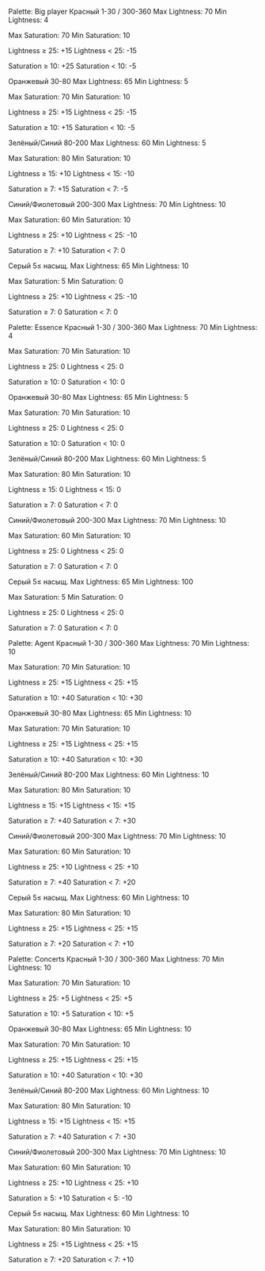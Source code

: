 Palette: Big player
Красный 1-30 / 300-360
Max Lightness: 70
Min Lightness: 4

Max Saturation: 70
Min Saturation: 10

Lightness ≥ 25: +15
Lightness < 25: -15

Saturation ≥ 10: +25
Saturation < 10: -5

Оранжевый 30-80
Max Lightness: 65
Min Lightness: 5

Max Saturation: 70
Min Saturation: 10

Lightness ≥ 25: +15
Lightness < 25: -15

Saturation ≥ 10: +15
Saturation < 10: -5

Зелёный/Синий 80-200
Max Lightness: 60
Min Lightness: 5

Max Saturation: 80
Min Saturation: 10

Lightness ≥ 15: +10
Lightness < 15: -10

Saturation ≥ 7: +15
Saturation < 7: -5

Синий/Фиолетовый 200-300
Max Lightness: 70
Min Lightness: 10

Max Saturation: 60
Min Saturation: 10

Lightness ≥ 25: +10
Lightness < 25: -10

Saturation ≥ 7: +10
Saturation < 7: 0

Серый 5≤ насыщ.
Max Lightness: 65
Min Lightness: 10

Max Saturation: 5
Min Saturation: 0

Lightness ≥ 25: +10
Lightness < 25: -10

Saturation ≥ 7: 0
Saturation < 7: 0



Palette: Essence
Красный 1-30 / 300-360
Max Lightness: 70
Min Lightness: 4

Max Saturation: 70
Min Saturation: 10

Lightness ≥ 25: 0
Lightness < 25: 0

Saturation ≥ 10: 0
Saturation < 10: 0

Оранжевый 30-80
Max Lightness: 65
Min Lightness: 5

Max Saturation: 70
Min Saturation: 10

Lightness ≥ 25: 0
Lightness < 25: 0

Saturation ≥ 10: 0
Saturation < 10: 0

Зелёный/Синий 80-200
Max Lightness: 60
Min Lightness: 5

Max Saturation: 80
Min Saturation: 10

Lightness ≥ 15: 0
Lightness < 15: 0

Saturation ≥ 7: 0
Saturation < 7: 0

Синий/Фиолетовый 200-300
Max Lightness: 70
Min Lightness: 10

Max Saturation: 60
Min Saturation: 10

Lightness ≥ 25: 0
Lightness < 25: 0

Saturation ≥ 7: 0
Saturation < 7: 0

Серый 5≤ насыщ.
Max Lightness: 65
Min Lightness: 100

Max Saturation: 5
Min Saturation: 0

Lightness ≥ 25: 0
Lightness < 25: 0

Saturation ≥ 7: 0
Saturation < 7: 0


Palette: Agent
Красный 1-30 / 300-360
Max Lightness: 70
Min Lightness: 10

Max Saturation: 70
Min Saturation: 10

Lightness ≥ 25: +15
Lightness < 25: +15

Saturation ≥ 10: +40
Saturation < 10: +30

Оранжевый 30-80
Max Lightness: 65
Min Lightness: 10

Max Saturation: 70
Min Saturation: 10

Lightness ≥ 25: +15
Lightness < 25: +15

Saturation ≥ 10: +40
Saturation < 10: +30

Зелёный/Синий 80-200
Max Lightness: 60
Min Lightness: 10

Max Saturation: 80
Min Saturation: 10

Lightness ≥ 15: +15
Lightness < 15: +15

Saturation ≥ 7: +40
Saturation < 7: +30

Синий/Фиолетовый 200-300
Max Lightness: 70
Min Lightness: 10

Max Saturation: 60
Min Saturation: 10

Lightness ≥ 25: +10
Lightness < 25: +10

Saturation ≥ 7: +40
Saturation < 7: +20

Серый 5≤ насыщ.
Max Lightness: 60
Min Lightness: 10

Max Saturation: 80
Min Saturation: 10

Lightness ≥ 25: +15
Lightness < 25: +15

Saturation ≥ 7: +20
Saturation < 7: +10


Palette: Concerts
Красный 1-30 / 300-360
Max Lightness: 70
Min Lightness: 10

Max Saturation: 70
Min Saturation: 10

Lightness ≥ 25: +5
Lightness < 25: +5

Saturation ≥ 10: +5
Saturation < 10: +5

Оранжевый 30-80
Max Lightness: 65
Min Lightness: 10

Max Saturation: 70
Min Saturation: 10

Lightness ≥ 25: +15
Lightness < 25: +15

Saturation ≥ 10: +40
Saturation < 10: +30

Зелёный/Синий 80-200
Max Lightness: 60
Min Lightness: 10

Max Saturation: 80
Min Saturation: 10

Lightness ≥ 15: +15
Lightness < 15: +15

Saturation ≥ 7: +40
Saturation < 7: +30

Синий/Фиолетовый 200-300
Max Lightness: 70
Min Lightness: 10

Max Saturation: 60
Min Saturation: 10

Lightness ≥ 25: +10
Lightness < 25: +10

Saturation ≥ 5: +10
Saturation < 5: -10

Серый 5≤ насыщ.
Max Lightness: 60
Min Lightness: 10

Max Saturation: 80
Min Saturation: 10

Lightness ≥ 25: +15
Lightness < 25: +15

Saturation ≥ 7: +20
Saturation < 7: +10
